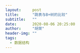 ```yaml
---
layout:     post
title:      "跳表与B+树的比较"
subtitle:   ""
date:       2020-08-06 20:25:00
author:     "胡荣"
header-img: ""
tags:
  - 数据结构
---
```


